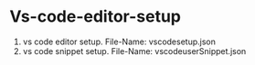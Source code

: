 # Vs-code-editor-setup
1. vs code editor setup. File-Name: vscodesetup.json
2. vs code snippet setup. File-Name: vscodeuserSnippet.json